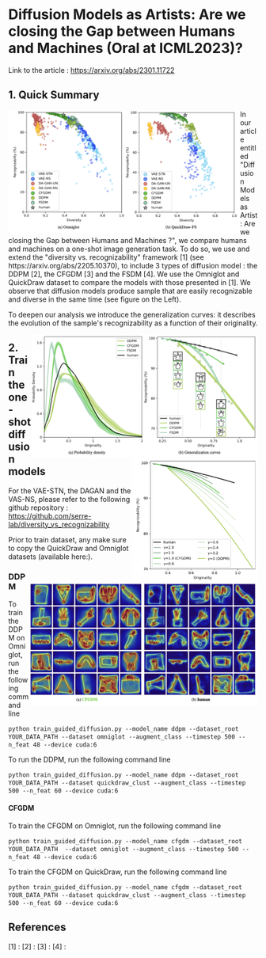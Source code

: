 # Diffusion Models as Artists: Are we closing the Gap between Humans and Machines (Oral at ICML2023)?

Link to the article : https://arxiv.org/abs/2301.11722

## 1. Quick Summary 
<img align="left" src="image/Fig2.png" height="250">
In our article entitled "Diffusion Models as Artist: Are we closing the Gap between Humans and Machines ?", we compare humans and machines on a one-shot image generation task. To do so, we use and extend the "diversity vs. recognizability" framework [1] (see https://arxiv.org/abs/2205.10370), to include 3 types of diffusion model : the DDPM [2], the CFGDM [3] and the FSDM [4]. We use the Omniglot and QuickDraw dataset to compare the models with those presented in [1]. We observe that diffusion models produce sample that are easily recognizable and diverse in the same time (see figure on the Left).  

<br/>

To deepen our analysis we introduce the generalization curves: it describes the evolution of the sample's recognizability as a function of their originality.

<img align="right" src="image/Fig3.png" height="250">

<img align="right" src="image/Fig4.png" height="250">

<img align="right" src="image/Fig5.png" height="250">



## 2. Train the one-shot diffusion models 
For the VAE-STN, the DAGAN and the VAS-NS, please refer to the following github repository : https://github.com/serre-lab/diversity_vs_recognizability

Prior to train dataset, any make sure to copy the QuickDraw and Omniglot datasets (available here:).

### DDPM
To train the DDPM on Omniglot, run the following command line
```
python train_guided_diffusion.py --model_name ddpm --dataset_root YOUR_DATA_PATH --dataset omniglot --augment_class --timestep 500 --n_feat 48 --device cuda:6 
```

To run the DDPM, run the following command line
```
python train_guided_diffusion.py --model_name ddpm --dataset_root YOUR_DATA_PATH --dataset quickdraw_clust --augment_class --timestep 500 --n_feat 60 --device cuda:6 
```

#### CFGDM
To train the CFGDM on Omniglot, run the following command line
```
python train_guided_diffusion.py --model_name cfgdm --dataset_root YOUR_DATA_PATH  --dataset omniglot --augment_class --timestep 500 --n_feat 48 --device cuda:6 
```

To train the CFGDM on QuickDraw, run the following command line
```
python train_guided_diffusion.py --model_name cfgdm --dataset_root YOUR_DATA_PATH --dataset quickdraw_clust --augment_class --timestep 500 --n_feat 60 --device cuda:6 
```

## References
[1] : 
[2] :
[3] :
[4] :
